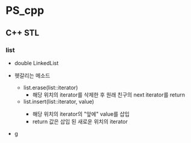 # PS_cpp

## C++ STL
### list
- double LinkedList

- 헷갈리는 메소드
  - list.erase(list::iterator)
    - 해당 위치의 iterator를 삭제한 후 원래 친구의 next iterator를 return
  - list.insert(list::iterator, <T> value)
    - 해당 위치의 iterator의 "앞에" value를 삽입
    - return 값은 삽입 된 새로운 위치의 iterator
- g
